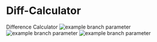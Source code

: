 # Diff-Calculator
Difference Calculator
![example branch parameter](https://github.com/SaiRyker/Diff-Calculator/actions/workflows/learn-github-actions.yml/badge.svg)
![example branch parameter](https://github.com/SaiRyker/Diff-Calculator/actions/workflows/tests.yml/badge.svg)
![example branch parameter](https://github.com/SaiRyker/Diff-Calculator/actions/workflows/linter.yml/badge.svg)